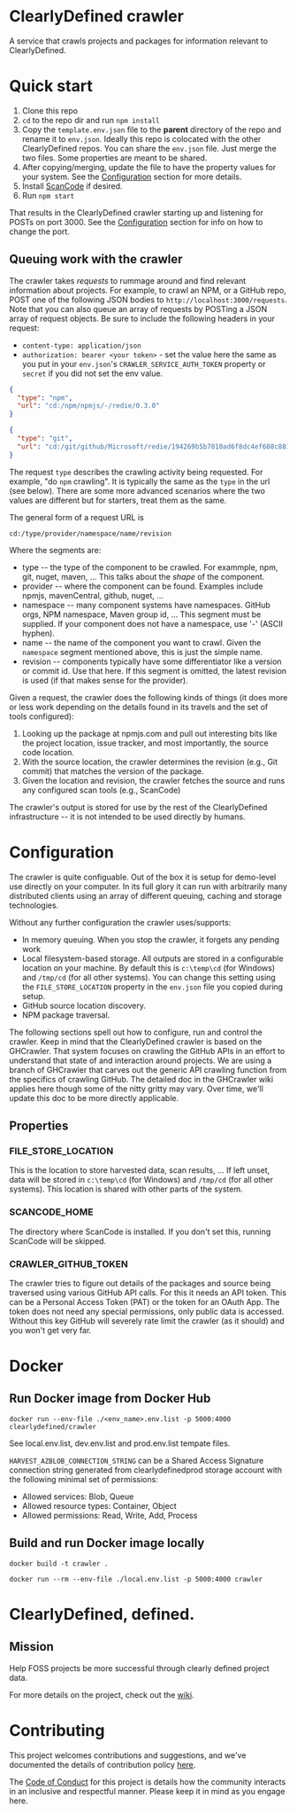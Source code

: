 # ClearlyDefined crawler

A service that crawls projects and packages for information relevant to ClearlyDefined.

# Quick start

1.  Clone this repo
1.  `cd` to the repo dir and run `npm install`
1.  Copy the `template.env.json` file to the **parent** directory of the repo and rename it to `env.json`. Ideally this repo is colocated with the other ClearlyDefined repos. You can share the `env.json` file. Just merge the two files. Some properties are meant to be shared.
1.  After copying/merging, update the file to have the property values for your system. See the [Configuration](#configuration) section for more details.
1.  Install [ScanCode](https://github.com/nexB/scancode-toolkit) if desired.
1.  Run `npm start`

That results in the ClearlyDefined crawler starting up and listening for POSTs on port 3000. See the [Configuration](#configuration) section for info on how to change the port.

## Queuing work with the crawler

The crawler takes _requests_ to rummage around and find relevant information about projects. For example, to crawl an NPM, or a GitHub repo, POST one of the following JSON bodies to `http://localhost:3000/requests`. Note that you can also queue an array of requests by POSTing a JSON array of request objects. Be sure to include the following headers in your request:

- `content-type: application/json`
- `authorization: bearer <your token>` - set the value here the same as you put in your `env.json`'s `CRAWLER_SERVICE_AUTH_TOKEN` property or `secret` if you did not set the env value.

```json
{
  "type": "npm",
  "url": "cd:/npm/npmjs/-/redie/0.3.0"
}
```

```json
{
  "type": "git",
  "url": "cd:/git/github/Microsoft/redie/194269b5b7010ad6f8dc4ef608c88128615031ca"
}
```

The request `type` describes the crawling activity being requested. For example, "do `npm` crawling". It is typically the same as the `type` in the url (see below). There are some more advanced scenarios where the two values are different but for starters, treat them as the same.

The general form of a request URL is

```
cd:/type/provider/namespace/name/revision
```

Where the segments are:

- type -- the type of the component to be crawled. For exammple, npm, git, nuget, maven, ... This talks about the _shape_ of the component.
- provider -- where the component can be found. Examples include npmjs, mavenCentral, github, nuget, ...
- namespace -- many component systems have namespaces. GitHub orgs, NPM namespace, Maven group id, ... This segment must be supplied. If your component does not have a namespace, use '-' (ASCII hyphen).
- name -- the name of the component you want to crawl. Given the `namespace` segment mentioned above, this is just the simple name.
- revision -- components typically have some differentiator like a version or commit id. Use that here. If this segment is omitted, the latest revision is used (if that makes sense for the provider).

Given a request, the crawler does the following kinds of things (it does more or less work depending on the details found in its travels and the set of tools configured):

1.  Looking up the package at npmjs.com and pull out interesting bits like the project location, issue tracker, and most importantly, the source code location.
1.  With the source location, the crawler determines the revision (e.g., Git commit) that matches the version of the package.
1.  Given the location and revision, the crawler fetches the source and runs any configured scan tools (e.g., ScanCode)

The crawler's output is stored for use by the rest of the ClearlyDefined infrastructure -- it is not intended to be used directly by humans.

# Configuration

The crawler is quite configuable. Out of the box it is setup for demo-level use directly on your computer. In its full glory it can run with arbitrarily many distributed clients using an array of different queuing, caching and storage technologies.

Without any further configuration the crawler uses/supports:

- In memory queuing. When you stop the crawler, it forgets any pending work
- Local filesystem-based storage. All outputs are stored in a configurable location on your machine. By default this is `c:\temp\cd` (for Windows) and `/tmp/cd` (for all other systems). You can change this setting using the `FILE_STORE_LOCATION` property in the `env.json` file you copied during setup.
- GitHub source location discovery.
- NPM package traversal.

The following sections spell out how to configure, run and control the crawler. Keep in mind that the ClearlyDefined crawler is based on the GHCrawler. That system focuses on crawling the GitHub APIs in an effort to understand that state of and interaction around projects. We are using a branch of GHCrawler that carves out the generic API crawling function from the specifics of crawling GitHub. The detailed doc in the GHCrawler wiki applies here though some of the nitty gritty may vary. Over time, we'll update this doc to be more directly applicable.

## Properties

### FILE_STORE_LOCATION

This is the location to store harvested data, scan results, ... If left unset, data will be stored in `c:\temp\cd` (for Windows) and `/tmp/cd` (for all other systems). This location is shared with other parts of the system.

### SCANCODE_HOME

The directory where ScanCode is installed. If you don't set this, running ScanCode will be skipped.

### CRAWLER_GITHUB_TOKEN

The crawler tries to figure out details of the packages and source being traversed using various GitHub API calls. For this it needs an API token. This can be a Personal Access Token (PAT) or the token for an OAuth App. The token does not need any special permissions, only public data is accessed. Without this key GitHub will severely rate limit the crawler (as it should) and you won't get very far.

# Docker

## Run Docker image from Docker Hub

`docker run --env-file ./<env_name>.env.list -p 5000:4000 clearlydefined/crawler`

See local.env.list, dev.env.list and prod.env.list tempate files.

`HARVEST_AZBLOB_CONNECTION_STRING` can be a Shared Access Signature connection string generated from clearlydefinedprod storage account with the following minimal set of permissions:

- Allowed services: Blob, Queue
- Allowed resource types: Container, Object
- Allowed permissions: Read, Write, Add, Process

## Build and run Docker image locally

`docker build -t crawler .`

`docker run --rm --env-file ./local.env.list -p 5000:4000 crawler`

# ClearlyDefined, defined.

## Mission

Help FOSS projects be more successful through clearly defined project data.

For more details on the project, check out the [wiki](../../../clearlydefined/wiki).

# Contributing

This project welcomes contributions and suggestions, and we've documented the details of contribution policy [here](CONTRIBUTING.md).

The [Code of Conduct](CODE_OF_CONDUCT.md) for this project is details how the community interacts in
an inclusive and respectful manner. Please keep it in mind as you engage here.
